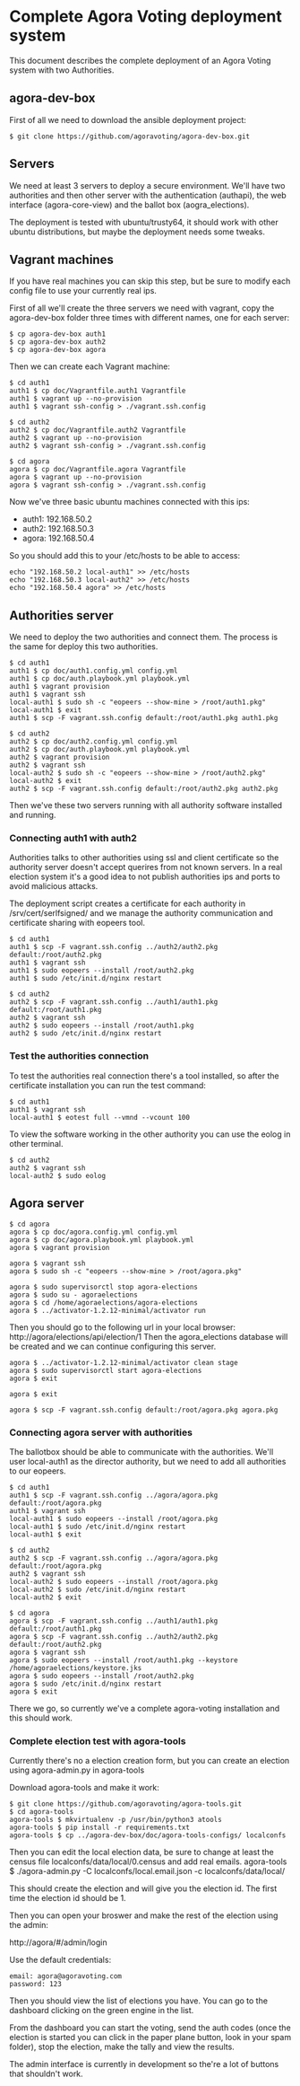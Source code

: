 # Complete Agora Voting deployment system

This document describes the complete deployment of an Agora Voting system
with two Authorities.

## agora-dev-box

First of all we need to download the ansible deployment project:

    $ git clone https://github.com/agoravoting/agora-dev-box.git

## Servers

We need at least 3 servers to deploy a secure environment. We'll have two
authorities and then other server with the authentication (authapi), the
web interface (agora-core-view) and the ballot box (aogra\_elections).

The deployment is tested with ubuntu/trusty64, it should work with other
ubuntu distributions, but maybe the deployment needs some tweaks.

## Vagrant machines

If you have real machines you can skip this step, but be sure to modify
each config file to use your currently real ips.

First of all we'll create the three servers we need with vagrant, copy the
agora-dev-box folder three times with different names, one for each server:

    $ cp agora-dev-box auth1
    $ cp agora-dev-box auth2
    $ cp agora-dev-box agora

Then we can create each Vagrant machine:

    $ cd auth1
    auth1 $ cp doc/Vagrantfile.auth1 Vagrantfile
    auth1 $ vagrant up --no-provision
    auth1 $ vagrant ssh-config > ./vagrant.ssh.config

    $ cd auth2
    auth2 $ cp doc/Vagrantfile.auth2 Vagrantfile
    auth2 $ vagrant up --no-provision
    auth2 $ vagrant ssh-config > ./vagrant.ssh.config

    $ cd agora
    agora $ cp doc/Vagrantfile.agora Vagrantfile
    agora $ vagrant up --no-provision
    agora $ vagrant ssh-config > ./vagrant.ssh.config

Now we've three basic ubuntu machines connected with this ips:

 * auth1: 192.168.50.2
 * auth2: 192.168.50.3
 * agora: 192.168.50.4

So you should add this to your /etc/hosts to be able to access:

    echo "192.168.50.2 local-auth1" >> /etc/hosts
    echo "192.168.50.3 local-auth2" >> /etc/hosts
    echo "192.168.50.4 agora" >> /etc/hosts

## Authorities server

We need to deploy the two authorities and connect them. The process is the
same for deploy this two authorities.

    $ cd auth1
    auth1 $ cp doc/auth1.config.yml config.yml
    auth1 $ cp doc/auth.playbook.yml playbook.yml
    auth1 $ vagrant provision
    auth1 $ vagrant ssh
    local-auth1 $ sudo sh -c "eopeers --show-mine > /root/auth1.pkg"
    local-auth1 $ exit
    auth1 $ scp -F vagrant.ssh.config default:/root/auth1.pkg auth1.pkg

    $ cd auth2
    auth2 $ cp doc/auth2.config.yml config.yml
    auth2 $ cp doc/auth.playbook.yml playbook.yml
    auth2 $ vagrant provision
    auth2 $ vagrant ssh
    local-auth2 $ sudo sh -c "eopeers --show-mine > /root/auth2.pkg"
    local-auth2 $ exit
    auth2 $ scp -F vagrant.ssh.config default:/root/auth2.pkg auth2.pkg

Then we've these two servers running with all authority software installed
and running.

### Connecting auth1 with auth2

Authorities talks to other authorities using ssl and client certificate so
the authority server doesn't accept querires from not known servers. In a
real election system it's a good idea to not publish authorities ips and
ports to avoid malicious attacks.

The deployment script creates a certificate for each authority in
/srv/cert/serlfsigned/ and we manage the authority communication and
certificate sharing with eopeers tool.

    $ cd auth1
    auth1 $ scp -F vagrant.ssh.config ../auth2/auth2.pkg default:/root/auth2.pkg
    auth1 $ vagrant ssh
    auth1 $ sudo eopeers --install /root/auth2.pkg
    auth1 $ sudo /etc/init.d/nginx restart

    $ cd auth2
    auth2 $ scp -F vagrant.ssh.config ../auth1/auth1.pkg default:/root/auth1.pkg
    auth2 $ vagrant ssh
    auth2 $ sudo eopeers --install /root/auth1.pkg
    auth2 $ sudo /etc/init.d/nginx restart

### Test the authorities connection

To test the authorities real connection there's a tool installed, so after
the certificate installation you can run the test command:

    $ cd auth1
    auth1 $ vagrant ssh
    local-auth1 $ eotest full --vmnd --vcount 100

To view the software working in the other authority you can use the eolog
in other terminal.

    $ cd auth2
    auth2 $ vagrant ssh
    local-auth2 $ sudo eolog

## Agora server

    $ cd agora
    agora $ cp doc/agora.config.yml config.yml
    agora $ cp doc/agora.playbook.yml playbook.yml
    agora $ vagrant provision

    agora $ vagrant ssh
    agora $ sudo sh -c "eopeers --show-mine > /root/agora.pkg"

    agora $ sudo supervisorctl stop agora-elections
    agora $ sudo su - agoraelections
    agora $ cd /home/agoraelections/agora-elections
    agora $ ../activator-1.2.12-minimal/activator run

Then you should go to the following url in your local browser:
http://agora/elections/api/election/1
Then the agora\_elections database will be created and we can continue
configuring this server.

    agora $ ../activator-1.2.12-minimal/activator clean stage
    agora $ sudo supervisorctl start agora-elections
    agora $ exit

    agora $ exit

    agora $ scp -F vagrant.ssh.config default:/root/agora.pkg agora.pkg

### Connecting agora server with authorities

The ballotbox should be able to communicate with the authorities. We'll
user local-auth1 as the director authority, but we need to add all
authorities to our eopeers.

    $ cd auth1
    auth1 $ scp -F vagrant.ssh.config ../agora/agora.pkg default:/root/agora.pkg
    auth1 $ vagrant ssh
    local-auth1 $ sudo eopeers --install /root/agora.pkg
    local-auth1 $ sudo /etc/init.d/nginx restart
    local-auth1 $ exit

    $ cd auth2
    auth2 $ scp -F vagrant.ssh.config ../agora/agora.pkg default:/root/agora.pkg
    auth2 $ vagrant ssh
    local-auth2 $ sudo eopeers --install /root/agora.pkg
    local-auth2 $ sudo /etc/init.d/nginx restart
    local-auth2 $ exit

    $ cd agora
    agora $ scp -F vagrant.ssh.config ../auth1/auth1.pkg default:/root/auth1.pkg
    agora $ scp -F vagrant.ssh.config ../auth2/auth2.pkg default:/root/auth2.pkg
    agora $ vagrant ssh
    agora $ sudo eopeers --install /root/auth1.pkg --keystore /home/agoraelections/keystore.jks
    agora $ sudo eopeers --install /root/auth2.pkg
    agora $ sudo /etc/init.d/nginx restart
    agora $ exit

There we go, so currently we've a complete agora-voting installation and
this should work.

### Complete election test with agora-tools

Currently there's no a election creation form, but you can create an
election using agora-admin.py in agora-tools

Download agora-tools and make it work:

    $ git clone https://github.com/agoravoting/agora-tools.git
    $ cd agora-tools
    agora-tools $ mkvirtualenv -p /usr/bin/python3 atools
    agora-tools $ pip install -r requirements.txt
    agora-tools $ cp ../agora-dev-box/doc/agora-tools-configs/ localconfs

Then you can edit the local election data, be sure to change at least the
census file localconfs/data/local/0.census and add real emails.
agora-tools $ ./agora-admin.py -C localconfs/local.email.json -c localconfs/data/local/

This should create the election and will give you the election id. The
first time the election id should be 1.

Then you can open your broswer and make the rest of the election using the
admin:

http://agora/#/admin/login

Use the default credentials:

    email: agora@agoravoting.com
    password: 123

Then you should view the list of elections you have. You can go to the
dashboard clicking on the green engine in the list.

From the dashboard you can start the voting, send the auth codes (once the
election is started you can click in the paper plane button, look in your
spam folder), stop the election, make the tally and view the results.

The admin interface is currently in development so the're a lot of buttons
that shouldn't work.
